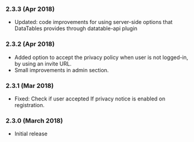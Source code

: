### 2.3.3 (Apr 2018)
* Updated: code improvements for using server-side options that DataTables provides through datatable-api plugin

### 2.3.2 (Apr 2018)
* Added option to accept the privacy policy when user is not logged-in, by using an invite URL.
* Small improvements in admin section.

### 2.3.1 (Mar 2018)
* Fixed: Check if user accepted If privacy notice is enabled on registration.

### 2.3.0 (March 2018)
* Initial release



